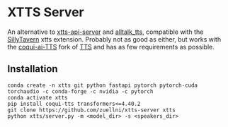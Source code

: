 # XTTS Server
An alternative to [xtts-api-server](https://github.com/daswer123/xtts-api-server) and [alltalk_tts](https://github.com/erew123/alltalk_tts), compatible with the [SillyTavern](https://github.com/SillyTavern/SillyTavern) xtts extension. Probably not as good as either, but works with the [coqui-ai-TTS](https://github.com/idiap/coqui-ai-TTS) fork of [TTS](https://github.com/coqui-ai/TTS) and has as few requirements as possible.
## Installation
```
conda create -n xtts git python fastapi pytorch pytorch-cuda torchaudio -c conda-forge -c nvidia -c pytorch
conda activate xtts
pip install coqui-tts transformers<=4.40.2
git clone https://github.com/zuellni/xtts-server xtts
python xtts/server.py -m <model_dir> -s <speakers_dir>
```
